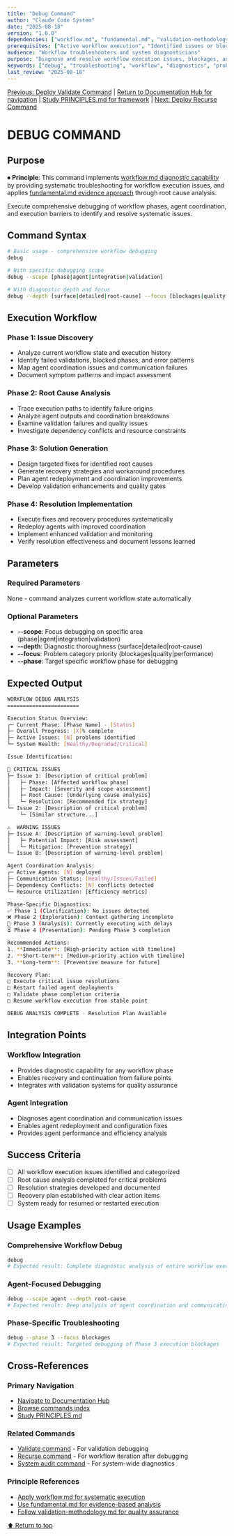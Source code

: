 ```yaml
---
title: "Debug Command"
author: "Claude Code System"
date: "2025-08-18"
version: "1.0.0"
dependencies: ["workflow.md", "fundamental.md", "validation-methodology.md"]
prerequisites: ["Active workflow execution", "Identified issues or blockages"]
audience: "Workflow troubleshooters and system diagnosticians"
purpose: "Diagnose and resolve workflow execution issues, blockages, and quality problems"
keywords: ["debug", "troubleshooting", "workflow", "diagnostics", "problem-resolution"]
last_review: "2025-08-18"
---
```


[Previous: Deploy Validate Command](validate.md) | [Return to Documentation Hub for navigation](../docs/index.md) | [Study PRINCIPLES.md for framework](../docs/PRINCIPLES.md) | [Next: Deploy Recurse Command](recurse.md)

# DEBUG COMMAND

## Purpose

⏺ **Principle**: This command implements [workflow.md diagnostic capability](../docs/principles/workflow.md) by providing systematic troubleshooting for workflow execution issues, and applies [fundamental.md evidence approach](../docs/principles/fundamental.md) through root cause analysis.

Execute comprehensive debugging of workflow phases, agent coordination, and execution barriers to identify and resolve systematic issues.

## Command Syntax

```bash
# Basic usage - comprehensive workflow debugging
debug

# With specific debugging scope
debug --scope [phase|agent|integration|validation]

# With diagnostic depth and focus
debug --depth [surface|detailed|root-cause] --focus [blockages|quality|performance]
```

## Execution Workflow

### Phase 1: Issue Discovery
- Analyze current workflow state and execution history
- Identify failed validations, blocked phases, and error patterns
- Map agent coordination issues and communication failures
- Document symptom patterns and impact assessment

### Phase 2: Root Cause Analysis
- Trace execution paths to identify failure origins
- Analyze agent outputs and coordination breakdowns
- Examine validation failures and quality issues
- Investigate dependency conflicts and resource constraints

### Phase 3: Solution Generation
- Design targeted fixes for identified root causes
- Generate recovery strategies and workaround procedures
- Plan agent redeployment and coordination improvements
- Develop validation enhancements and quality gates

### Phase 4: Resolution Implementation
- Execute fixes and recovery procedures systematically
- Redeploy agents with improved coordination
- Implement enhanced validation and monitoring
- Verify resolution effectiveness and document lessons learned

## Parameters

### Required Parameters
None - command analyzes current workflow state automatically

### Optional Parameters
- **--scope**: Focus debugging on specific area (phase|agent|integration|validation)
- **--depth**: Diagnostic thoroughness (surface|detailed|root-cause)
- **--focus**: Problem category priority (blockages|quality|performance)
- **--phase**: Target specific workflow phase for debugging

## Expected Output

```bash
WORKFLOW DEBUG ANALYSIS
=======================

Execution Status Overview:
┌─ Current Phase: [Phase Name] - [Status]
├─ Overall Progress: [X]% complete
├─ Active Issues: [N] problems identified
└─ System Health: [Healthy/Degraded/Critical]

Issue Identification:

🚨 CRITICAL ISSUES
├─ Issue 1: [Description of critical problem]
│   ├─ Phase: [Affected workflow phase]
│   ├─ Impact: [Severity and scope assessment]
│   ├─ Root Cause: [Underlying cause analysis]
│   └─ Resolution: [Recommended fix strategy]
└─ Issue 2: [Description of critical problem]
    └─ [Similar structure...]

⚠️  WARNING ISSUES
├─ Issue A: [Description of warning-level problem]
│   ├─ Potential Impact: [Risk assessment]
│   └─ Mitigation: [Prevention strategy]
└─ Issue B: [Description of warning-level problem]

Agent Coordination Analysis:
┌─ Active Agents: [N] deployed
├─ Communication Status: [Healthy/Issues/Failed]
├─ Dependency Conflicts: [N] conflicts detected
└─ Resource Utilization: [Efficiency metrics]

Phase-Specific Diagnostics:
✅ Phase 1 (Clarification): No issues detected
❌ Phase 2 (Exploration): Context gathering incomplete
🔄 Phase 3 (Analysis): Currently executing with delays
⏳ Phase 4 (Presentation): Pending Phase 3 completion

Recommended Actions:
1. **Immediate**: [High-priority action with timeline]
2. **Short-term**: [Medium-priority action with timeline]
3. **Long-term**: [Preventive measure for future]

Recovery Plan:
□ Execute critical issue resolutions
□ Restart failed agent deployments
□ Validate phase completion criteria
□ Resume workflow execution from stable point

DEBUG ANALYSIS COMPLETE - Resolution Plan Available
```

## Integration Points

### Workflow Integration
- Provides diagnostic capability for any workflow phase
- Enables recovery and continuation from failure points
- Integrates with validation systems for quality assurance

### Agent Integration
- Diagnoses agent coordination and communication issues
- Enables agent redeployment and configuration fixes
- Provides agent performance and efficiency analysis

## Success Criteria

- [ ] All workflow execution issues identified and categorized
- [ ] Root cause analysis completed for critical problems
- [ ] Resolution strategies developed and documented
- [ ] Recovery plan established with clear action items
- [ ] System ready for resumed or restarted execution

## Usage Examples

### Comprehensive Workflow Debug
```bash
debug
# Expected result: Complete diagnostic analysis of entire workflow execution
```

### Agent-Focused Debugging
```bash
debug --scope agent --depth root-cause
# Expected result: Deep analysis of agent coordination and communication issues
```

### Phase-Specific Troubleshooting
```bash
debug --phase 3 --focus blockages
# Expected result: Targeted debugging of Phase 3 execution blockages
```

## Cross-References

### Primary Navigation
- [Navigate to Documentation Hub](../docs/index.md)
- [Browse commands index](index.md)
- [Study PRINCIPLES.md](../docs/PRINCIPLES.md)

### Related Commands
- [Validate command](validate.md) - For validation debugging
- [Recurse command](recurse.md) - For workflow iteration after debugging
- [System audit command](system-audit.md) - For system-wide diagnostics

### Principle References
- [Apply workflow.md for systematic execution](../docs/principles/workflow.md)
- [Use fundamental.md for evidence-based analysis](../docs/principles/fundamental.md)
- [Follow validation-methodology.md for quality assurance](../docs/components/validation-methodology.md)

[⬆ Return to top](#debug-command)